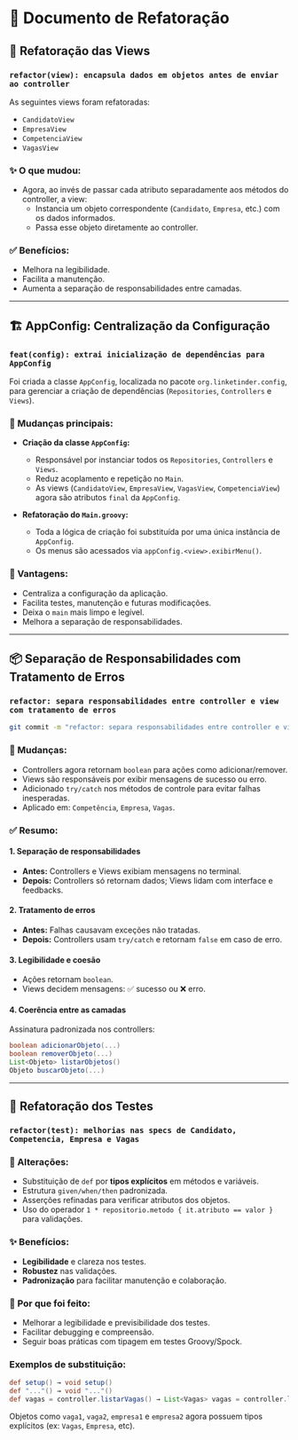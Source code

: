 # 📘 Documento de Refatoração

## 🔁 Refatoração das Views

### `refactor(view): encapsula dados em objetos antes de enviar ao controller`

As seguintes views foram refatoradas:
- `CandidatoView`
- `EmpresaView`
- `CompetenciaView`
- `VagasView`

### ✨ O que mudou:
- Agora, ao invés de passar cada atributo separadamente aos métodos do controller, a view:
    - Instancia um objeto correspondente (`Candidato`, `Empresa`, etc.) com os dados informados.
    - Passa esse objeto diretamente ao controller.

### ✅ Benefícios:
- Melhora na legibilidade.
- Facilita a manutenção.
- Aumenta a separação de responsabilidades entre camadas.

---

## 🏗️ AppConfig: Centralização da Configuração

### `feat(config): extrai inicialização de dependências para AppConfig`

Foi criada a classe `AppConfig`, localizada no pacote `org.linketinder.config`, para gerenciar a criação de dependências (`Repositories`, `Controllers` e `Views`).

### 🔨 Mudanças principais:
- **Criação da classe `AppConfig`:**
    - Responsável por instanciar todos os `Repositories`, `Controllers` e `Views`.
    - Reduz acoplamento e repetição no `Main`.
    - As views (`CandidatoView`, `EmpresaView`, `VagasView`, `CompetenciaView`) agora são atributos `final` da `AppConfig`.

- **Refatoração do `Main.groovy`:**
    - Toda a lógica de criação foi substituída por uma única instância de `AppConfig`.
    - Os menus são acessados via `appConfig.<view>.exibirMenu()`.

### 🩽 Vantagens:
- Centraliza a configuração da aplicação.
- Facilita testes, manutenção e futuras modificações.
- Deixa o `main` mais limpo e legível.
- Melhora a separação de responsabilidades.

---

## 📦 Separação de Responsabilidades com Tratamento de Erros

### `refactor: separa responsabilidades entre controller e view com tratamento de erros`

```bash
git commit -m "refactor: separa responsabilidades entre controller e view com tratamento de erros"
```

### 📝 Mudanças:
- Controllers agora retornam `boolean` para ações como adicionar/remover.
- Views são responsáveis por exibir mensagens de sucesso ou erro.
- Adicionado `try/catch` nos métodos de controle para evitar falhas inesperadas.
- Aplicado em: `Competência`, `Empresa`, `Vagas`.

### ✅ Resumo:

#### 1. Separação de responsabilidades
- **Antes:** Controllers e Views exibiam mensagens no terminal.
- **Depois:** Controllers só retornam dados; Views lidam com interface e feedbacks.

#### 2. Tratamento de erros
- **Antes:** Falhas causavam exceções não tratadas.
- **Depois:** Controllers usam `try/catch` e retornam `false` em caso de erro.

#### 3. Legibilidade e coesão
- Ações retornam `boolean`.
- Views decidem mensagens: ✅ sucesso ou ❌ erro.

#### 4. Coerência entre as camadas
Assinatura padronizada nos controllers:
```groovy
boolean adicionarObjeto(...)
boolean removerObjeto(...)
List<Objeto> listarObjetos()
Objeto buscarObjeto(...)
```

---

## 🧪 Refatoração dos Testes

### `refactor(test): melhorias nas specs de Candidato, Competencia, Empresa e Vagas`

### 🔧 Alterações:
- Substituição de `def` por **tipos explícitos** em métodos e variáveis.
- Estrutura `given/when/then` padronizada.
- Asserções refinadas para verificar atributos dos objetos.
- Uso do operador `1 * repositorio.metodo { it.atributo == valor }` para validações.

### ✨ Benefícios:
- **Legibilidade** e clareza nos testes.
- **Robustez** nas validações.
- **Padronização** para facilitar manutenção e colaboração.

### 🧠 Por que foi feito:
- Melhorar a legibilidade e previsibilidade dos testes.
- Facilitar debugging e compreensão.
- Seguir boas práticas com tipagem em testes Groovy/Spock.

### Exemplos de substituição:
```groovy
def setup() → void setup()
def "..."() → void "..."()
def vagas = controller.listarVagas() → List<Vagas> vagas = controller.listarVagas()
```

Objetos como `vaga1`, `vaga2`, `empresa1` e `empresa2` agora possuem tipos explícitos (ex: `Vagas`, `Empresa`, etc).

